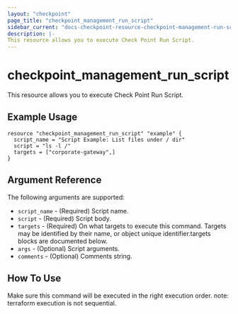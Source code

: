 ```yaml
---
layout: "checkpoint"
page_title: "checkpoint_management_run_script"
sidebar_current: "docs-checkpoint-resource-checkpoint-management-run-script"
description: |-
This resource allows you to execute Check Point Run Script.
---
```


# checkpoint_management_run_script

This resource allows you to execute Check Point Run Script.

## Example Usage


```hcl
resource "checkpoint_management_run_script" "example" {
  script_name = "Script Example: List files under / dir"
  script = "ls -l /"
  targets = ["corporate-gateway",]
}
```

## Argument Reference

The following arguments are supported:

* `script_name` - (Required) Script name. 
* `script` - (Required) Script body. 
* `targets` - (Required) On what targets to execute this command. Targets may be identified by their name, or object unique identifier.targets blocks are documented below.
* `args` - (Optional) Script arguments. 
* `comments` - (Optional) Comments string. 


## How To Use
Make sure this command will be executed in the right execution order. 
note: terraform execution is not sequential.  

